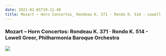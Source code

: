 ```yaml
---
date: 2021-01-01T19-11-40
title: Mozart – Horn Concertos_ Rondeau K. 371 · Rondo K. 514 - Lowell Greer, Philharmonia Baroque Orchestra
---
```

### Mozart – Horn Concertos: Rondeau K. 371 · Rondo K. 514 - Lowell Greer, Philharmonia Baroque Orchestra

![](dayone-moment://006A36EF0D22413ABD9754866B48A29A)
